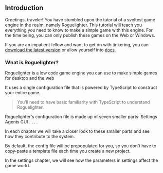 ## Introduction

Greetings, traveler! You have stumbled upon the tutorial of a sveltest game engine in the realm,
namely Roguelighter. This tutorial will teach you everything you need to know to make a simple game
with this engine. For the time being, you can only publish these games on the Web or Windows.

If you are an impatient fellow and want to get on with tinkering, you can [download the latest version](/download)
or allow yourself into [docs](/docs).

### What is Roguelighter?

Roguelighter is a low code game engine you can use to make simple games for desktop and the web

It uses a single configuration file that is powered by TypeScript to construct your entire game.

> You’ll need to have basic familiarity with TypeScript to understand Roguelighter.

Roguelighter's configuration file is made up of seven smaller parts:
Settings
Agents
GUI
.
.
.
.

In each chapter we will take a closer look to these smaller parts and see how they contribute
to the system.

By default, the config file will be prepopulated for you, so you don't have to copy-paste a template
file each time you create a new project.

In the settings chapter, we will see how the parameters in settings affect the game world.
